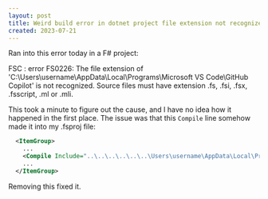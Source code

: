 ```yaml
---
layout: post
title: Weird build error in dotnet project file extension not recognized
created: 2023-07-21
---
```


Ran into this error today in a F# project:

FSC : error FS0226: The file extension of 'C:\Users\username\AppData\Local\Programs\Microsoft VS Code\GitHub Copilot' is not recognized. Source files must have extension .fs, .fsi, .fsx, .fsscript, .ml or .mli.

This took a minute to figure out the cause, and I have no idea how it happened in the first place. The issue was that this `Compile` line somehow made it into my .fsproj file:

```xml
  <ItemGroup>
    ...
    <Compile Include="..\..\..\..\..\..\Users\username\AppData\Local\Programs\Microsoft VS Code\GitHub Copilot" />
    ...
  </ItemGroup>
```

Removing this fixed it.
